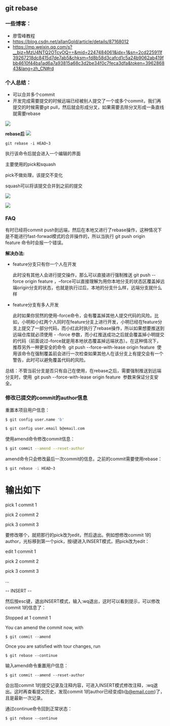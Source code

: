 ## git rebase
### 一些博客：
- 廖雪峰教程
- https://blog.csdn.net/allanGold/article/details/87168012
- https://mp.weixin.qq.com/s?__biz=MzU4NTQ2OTcyOQ==&mid=2247484061&idx=1&sn=2cd225911f39267218dc8415d7de7ab5&chksm=fd8b58d3cafcd1c5a24b9062ab419fbb4610f44ba1ad6a7a93815a68c3d2be34f0c7feca3dfa&token=396286843&lang=zh_CN#rd

### 个人总结：

- 可以合并多个commit
- 开发完成需要提交的时候远端已经被别人提交了一个或多个commit，我们再提交的时候需要git pull，然后就会形成分叉，如果需要去除分叉形成一条直线就需要rebase

![](https://ae03.alicdn.com/kf/H95297568120148df80f0d903f8855de7t.png)

**rebase后**
![](https://ae01.alicdn.com/kf/H7c92674a8d57425c85172655ef9187c67.png)

```git
git rebase -i HEAD~3
```

执行该命令后就会进入一个编辑的界面

主要使用的pick和squash

pick不做处理，该提交不变化

squash可以将该提交合并到之前的提交

![](https://ae06.alicdn.com/kf/H837b1885c14d468cac4e0618cb524d97N.png)

![](https://ae03.alicdn.com/kf/H4bf2066f780b4c32835ecadb3806f36fh.png)

### FAQ
有时已经将commit push到远端，然后在本地又进行了rebase操作，这种情况下是不能进行fast-forwad模式的合并操作的，所以当执行 git push origin feature 命令时会报一个错误。

**解决办法:**
- feature分支只有你一个人在开发

    此时没有其他人会进行提交操作，那么可以直接进行强制推送 git push --force origin feature ，–force可以直接理解为用你本地分支的状态区覆盖掉远端origin分支的状态，也就是执行过后，本地的分支什么样，远端分支就什么样

- feature分支有多人开发

    此时如果你贸然的使用–force命令，会有覆盖掉其他人提交代码的风险。比如，小明和小红两个人同时在feature分支上进行开发，小明已经在feature分支上提交了一部分代码，而小红此时执行了rebase操作，所以如果想要推送到远端仓库就必须使用 - -force 参数，而小红推送成功之后就会覆盖掉小明提交的代码（前面说过–force就是用本地状态覆盖掉远端状态）。在这种情况下，推荐另外一种更安全的命令  git push --force-with-lease origin feature  使用该命令在强制覆盖前会进行一次检查如果其他人在该分支上有提交会有一个警告，此时可以避免覆盖代码的风险。

总结：不管当前分支是否只有自己在使用，在rebase之后，需要强制推送到远端分支时，使用  git push --force-with-lease origin feature  参数来保证分支安全。

### 修改已提交的commit的author信息

重置本项目用户信息：

```bash
$ git config user.name 'b'

$ git config user.email b@email.com
```

使用amend命令修改commit信息：
```bash
$ git commit --amend --reset-author
```

amend命令只会修改最后一次commit的信息，之前的commit需要使用rebase：
```bash
$ git rebase -i HEAD~3
```


# 输出如下

pick 1 commit 1

pick 2 commit 2

pick 3 commit 3

要修改哪个，就把那行的pick改为edit，然后退出。例如想修改commit 1的author，光标移到第一个pick，按i键进入INSERT模式，把pick改为edit：

edit 1 commit 1

pick 2 commit 2

pick 3 commit 3

...

-- INSERT --

然后按esc键，退出INSERT模式，输入:wq退出，这时可以看到提示，可以修改commit 1的信息了：

Stopped at 1 commit 1

You can amend the commit now, with

```
$ git commit --amend
```

Once you are satisfied with tour changes, run
```
$ git rebase --continue
```


输入amend命令重置用户信息：
```
$ git commit --amend --reset-author
```

会出现commit 1的提交记录及注释内容，可进入INSERT模式修改注释，:wq退出。这时再查看提交历史，发现commit 1的author已经变成b(b@email.com)了，且是最新一次记录。

通过continue命令回到正常状态：

```
$ git rebase --continue
```
